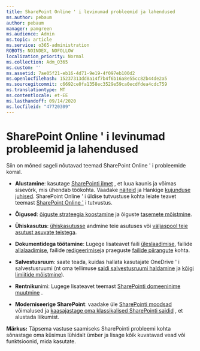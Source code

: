```yaml
---
title: SharePoint Online ' i levinumad probleemid ja lahendused
ms.author: pebaum
author: pebaum
manager: pamgreen
ms.audience: Admin
ms.topic: article
ms.service: o365-administration
ROBOTS: NOINDEX, NOFOLLOW
localization_priority: Normal
ms.collection: Adm_O365
ms.custom: ''
ms.assetid: 7ae05f21-eb16-4d71-9e19-4f097eb100d2
ms.openlocfilehash: 15237313dd8a14f7b4f6b16a8e55cc82b44de2a5
ms.sourcegitcommit: c6692ce0fa1358ec3529e59ca0ecdfdea4cdc759
ms.translationtype: MT
ms.contentlocale: et-EE
ms.lasthandoff: 09/14/2020
ms.locfileid: "47720309"
---
```

# <a name="sharepoint-online-common-issues-and-resolutions"></a>SharePoint Online ' i levinumad probleemid ja lahendused

Siin on mõned sageli nõutavad teemad SharePoint Online ' i probleemide korral.

- **Alustamine**: kasutage [SharePointi ilmet](https://lookbook.microsoft.com/assets/SharePoint_lookbook_2019.pdf) , et luua kaunis ja võimas sisevõrk, mis ühendab töökohta. Vaadake [näiteid](https://lookbook.microsoft.com/) ja Hankige [kujunduse juhised](https://spdesign.azurewebsites.net/). SharePoint Online ' i üldise tutvustuse kohta leiate teavet teemast [SharePoint Online '](https://docs.microsoft.com/sharepoint/introduction) i tutvustus.

- **Õigused**: [õiguste strateegia koostamine](https://docs.microsoft.com/sharepoint/default-sharepoint-groups) ja õiguste [tasemete mõistmine](https://docs.microsoft.com/sharepoint/understanding-permission-levels).

- **Ühiskasutus**: [ühiskasutusse](https://docs.microsoft.com/sharepoint/default-sharepoint-groups) andmine teie asutuses või [väljaspool teie asutust asuvate teistega](https://docs.microsoft.com/sharepoint/external-sharing-overview).

- **Dokumentidega töötamine**: Lugege lisateavet faili [üleslaadimise](https://support.office.com/article/Upload-a-folder-or-files-to-a-document-library-eb18fcba-c953-4d45-8d90-8da66edeacdb), failide [allalaadimise](https://support.office.com/article/Download-files-and-folders-from-OneDrive-or-SharePoint-5c7397b7-19c7-4893-84fe-d02e8fa5df05), failide [redigeerimise](https://support.office.com/article/Edit-a-document-in-a-document-library-02d8497f-1c13-4114-949a-b8466f639b07)ja praeguste [failide piirangute](https://support.office.com/article/invalid-file-names-and-file-types-in-onedrive-onedrive-for-business-and-sharepoint-64883a5d-228e-48f5-b3d2-eb39e07630fa) kohta.

- **Salvestusruum**: saate teada, kuidas hallata kasutajate OneDrive ' i salvestusruumi </a> (nt oma tellimuse [saidi salvestusruumi haldamine](https://docs.microsoft.com/sharepoint/manage-site-collection-storage-limits) ja [kõigi limiitide mõistmine](https://docs.microsoft.com/office365/servicedescriptions/sharepoint-online-service-description/sharepoint-online-limits)).

- **Rentniku**nimi: Lugege lisateavet teemast [SharePointi domeeninime muutmine](https://docs.microsoft.com/sharepoint/change-your-sharepoint-domain-name) .

- **Moderniseerige SharePoint**: vaadake üle [SharePointi moodsad](https://docs.microsoft.com/sharepoint/guide-to-sharepoint-modern-experience) võimalused ja [kaasajastage oma klassikalised SharePointi saidid](https://docs.microsoft.com/sharepoint/dev/transform/modernize-classic-sites) , et alustada liikumist.

**Märkus:** Täpsema vastuse saamiseks SharePointi probleemi kohta sõnastage oma küsimus lühidalt ümber ja lisage kõik kuvatavad vead või funktsioonid, mida kasutate.